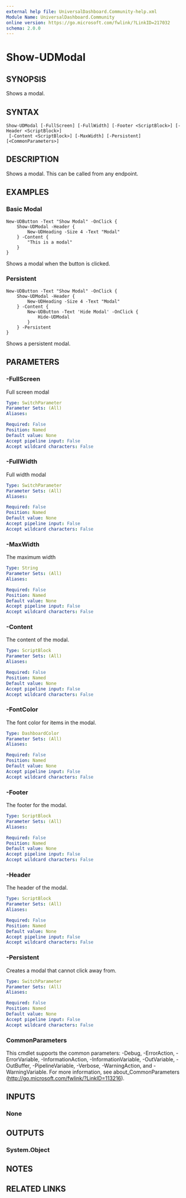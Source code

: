 ```yaml
---
external help file: UniversalDashboard.Community-help.xml
Module Name: UniversalDashboard.Community
online version: https://go.microsoft.com/fwlink/?LinkID=217032
schema: 2.0.0
---
```


# Show-UDModal

## SYNOPSIS
Shows a modal. 

## SYNTAX

```
Show-UDModal [-FullScreen] [-FullWidth] [-Footer <ScriptBlock>] [-Header <ScriptBlock>]
 [-Content <ScriptBlock>] [-MaxWidth] [-Persistent] [<CommonParameters>]
```

## DESCRIPTION
Shows a modal. This can be called from any endpoint.

## EXAMPLES

### Basic Modal
```
New-UDButton -Text "Show Modal" -OnClick {
    Show-UDModal -Header {
        New-UDHeading -Size 4 -Text "Modal"
    } -Content {
        "This is a modal"
    }
}
```

Shows a modal when the button is clicked.

### Persistent
```
New-UDButton -Text "Show Modal" -OnClick {
    Show-UDModal -Header {
        New-UDHeading -Size 4 -Text "Modal"
    } -Content {
        New-UDButton -Text 'Hide Modal' -OnClick {
            Hide-UDModal
        }
    } -Persistent
}
```

Shows a persistent modal.

## PARAMETERS

### -FullScreen
Full screen modal

```yaml
Type: SwitchParameter
Parameter Sets: (All)
Aliases: 

Required: False
Position: Named
Default value: None
Accept pipeline input: False
Accept wildcard characters: False
```

### -FullWidth
Full width modal

```yaml
Type: SwitchParameter
Parameter Sets: (All)
Aliases: 

Required: False
Position: Named
Default value: None
Accept pipeline input: False
Accept wildcard characters: False
```

### -MaxWidth
The maximum width

```yaml
Type: String
Parameter Sets: (All)
Aliases: 

Required: False
Position: Named
Default value: None
Accept pipeline input: False
Accept wildcard characters: False
```

### -Content
The content of the modal. 

```yaml
Type: ScriptBlock
Parameter Sets: (All)
Aliases: 

Required: False
Position: Named
Default value: None
Accept pipeline input: False
Accept wildcard characters: False
```

### -FontColor
The font color for items in the modal. 

```yaml
Type: DashboardColor
Parameter Sets: (All)
Aliases: 

Required: False
Position: Named
Default value: None
Accept pipeline input: False
Accept wildcard characters: False
```

### -Footer
The footer for the modal. 

```yaml
Type: ScriptBlock
Parameter Sets: (All)
Aliases: 

Required: False
Position: Named
Default value: None
Accept pipeline input: False
Accept wildcard characters: False
```

### -Header
The header of the modal. 

```yaml
Type: ScriptBlock
Parameter Sets: (All)
Aliases: 

Required: False
Position: Named
Default value: None
Accept pipeline input: False
Accept wildcard characters: False
```

### -Persistent
Creates a modal that cannot click away from.

```yaml
Type: SwitchParameter
Parameter Sets: (All)
Aliases: 

Required: False
Position: Named
Default value: None
Accept pipeline input: False
Accept wildcard characters: False
```

### CommonParameters
This cmdlet supports the common parameters: -Debug, -ErrorAction, -ErrorVariable, -InformationAction, -InformationVariable, -OutVariable, -OutBuffer, -PipelineVariable, -Verbose, -WarningAction, and -WarningVariable. For more information, see about_CommonParameters (http://go.microsoft.com/fwlink/?LinkID=113216).

## INPUTS

### None

## OUTPUTS

### System.Object

## NOTES

## RELATED LINKS

